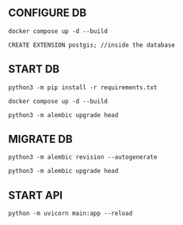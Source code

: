 ## CONFIGURE DB ##
```
docker compose up -d --build
```
```
CREATE EXTENSION postgis; //inside the database
```

## START DB ##

```
python3 -m pip install -r requirements.txt
```
```
docker compose up -d --build
```
```
python3 -m alembic upgrade head
```

## MIGRATE DB ##

```
python3 -m alembic revision --autogenerate
```
```
python3 -m alembic upgrade head
```

## START API ##

```
python -m uvicorn main:app --reload
```
